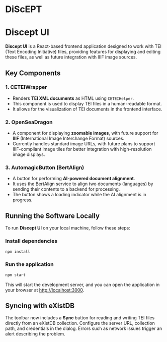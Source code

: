 # DiScEPT

# Discept UI

**Discept UI** is a React-based frontend application designed to work with TEI (Text Encoding Initiative) files, providing features for displaying and editing these files, as well as future integration with IIIF image sources.

## Key Components

### 1. **CETEIWrapper**

- Renders **TEI XML documents** as HTML using `CETEIHelper`.
- This component is used to display TEI files in a human-readable format.
- It allows for the visualization of TEI documents in the frontend interface.

### 2. **OpenSeaDragon**

- A component for displaying **zoomable images**, with future support for **IIIF** (International Image Interchange Format) sources.
- Currently handles standard image URLs, with future plans to support IIIF-compliant image tiles for better integration with high-resolution image displays.

### 3. **AutomagicButton (BertAlign)**

- A button for performing **AI-powered document alignment**.
- It uses the BertAlign service to align two documents (languages) by sending their contents to a backend for processing.
- The button shows a loading indicator while the AI alignment is in progress.

## Running the Software Locally

To run **Discept UI** on your local machine, follow these steps:

### Install dependencies

```bash
npm install
```

### Run the application

```bash
npm start
```

This will start the development server, and you can open the application in your browser at [http://localhost:3000](http://localhost:3000).

## Syncing with eXistDB

The toolbar now includes a **Sync** button for reading and writing TEI files directly from an eXistDB collection. Configure the server URL, collection path, and credentials in the dialog. Errors such as network issues trigger an alert describing the problem.
